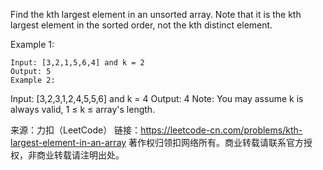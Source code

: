 Find the kth largest element in an unsorted array. Note that it is the kth largest element in the sorted order, not the kth distinct element.

Example 1:

    Input: [3,2,1,5,6,4] and k = 2
    Output: 5
    Example 2:

Input: [3,2,3,1,2,4,5,5,6] and k = 4
    Output: 4
    Note: 
    You may assume k is always valid, 1 ≤ k ≤ array's length.

来源：力扣（LeetCode）
链接：https://leetcode-cn.com/problems/kth-largest-element-in-an-array
著作权归领扣网络所有。商业转载请联系官方授权，非商业转载请注明出处。
